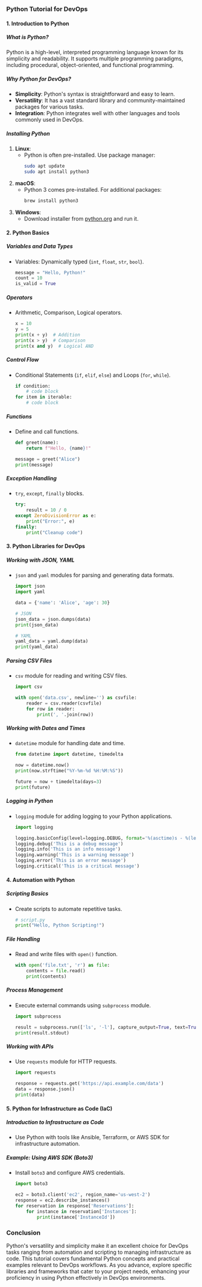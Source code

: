 

### Python Tutorial for DevOps

#### 1. Introduction to Python

##### What is Python?
Python is a high-level, interpreted programming language known for its simplicity and readability. It supports multiple programming paradigms, including procedural, object-oriented, and functional programming.

##### Why Python for DevOps?
- **Simplicity**: Python's syntax is straightforward and easy to learn.
- **Versatility**: It has a vast standard library and community-maintained packages for various tasks.
- **Integration**: Python integrates well with other languages and tools commonly used in DevOps.

##### Installing Python
1. **Linux**:
   - Python is often pre-installed. Use package manager:
     ```bash
     sudo apt update
     sudo apt install python3
     ```
2. **macOS**:
   - Python 3 comes pre-installed. For additional packages:
     ```bash
     brew install python3
     ```
3. **Windows**:
   - Download installer from [python.org](https://www.python.org/downloads/windows/) and run it.

#### 2. Python Basics

##### Variables and Data Types
- Variables: Dynamically typed (`int`, `float`, `str`, `bool`).
  ```python
  message = "Hello, Python!"
  count = 10
  is_valid = True
  ```

##### Operators
- Arithmetic, Comparison, Logical operators.
  ```python
  x = 10
  y = 5
  print(x + y)  # Addition
  print(x > y)  # Comparison
  print(x and y)  # Logical AND
  ```

##### Control Flow
- Conditional Statements (`if`, `elif`, `else`) and Loops (`for`, `while`).
  ```python
  if condition:
      # code block
  for item in iterable:
      # code block
  ```

##### Functions
- Define and call functions.
  ```python
  def greet(name):
      return f"Hello, {name}!"

  message = greet("Alice")
  print(message)
  ```

##### Exception Handling
- `try`, `except`, `finally` blocks.
  ```python
  try:
      result = 10 / 0
  except ZeroDivisionError as e:
      print("Error:", e)
  finally:
      print("Cleanup code")
  ```

#### 3. Python Libraries for DevOps

##### Working with JSON, YAML
- `json` and `yaml` modules for parsing and generating data formats.
  ```python
  import json
  import yaml

  data = {'name': 'Alice', 'age': 30}
  
  # JSON
  json_data = json.dumps(data)
  print(json_data)

  # YAML
  yaml_data = yaml.dump(data)
  print(yaml_data)
  ```

##### Parsing CSV Files
- `csv` module for reading and writing CSV files.
  ```python
  import csv

  with open('data.csv', newline='') as csvfile:
      reader = csv.reader(csvfile)
      for row in reader:
          print(', '.join(row))
  ```

##### Working with Dates and Times
- `datetime` module for handling date and time.
  ```python
  from datetime import datetime, timedelta

  now = datetime.now()
  print(now.strftime("%Y-%m-%d %H:%M:%S"))

  future = now + timedelta(days=3)
  print(future)
  ```

##### Logging in Python
- `logging` module for adding logging to your Python applications.
  ```python
  import logging

  logging.basicConfig(level=logging.DEBUG, format='%(asctime)s - %(levelname)s - %(message)s')
  logging.debug('This is a debug message')
  logging.info('This is an info message')
  logging.warning('This is a warning message')
  logging.error('This is an error message')
  logging.critical('This is a critical message')
  ```

#### 4. Automation with Python

##### Scripting Basics
- Create scripts to automate repetitive tasks.
  ```python
  # script.py
  print("Hello, Python Scripting!")
  ```

##### File Handling
- Read and write files with `open()` function.
  ```python
  with open('file.txt', 'r') as file:
      contents = file.read()
      print(contents)
  ```

##### Process Management
- Execute external commands using `subprocess` module.
  ```python
  import subprocess

  result = subprocess.run(['ls', '-l'], capture_output=True, text=True)
  print(result.stdout)
  ```

##### Working with APIs
- Use `requests` module for HTTP requests.
  ```python
  import requests

  response = requests.get('https://api.example.com/data')
  data = response.json()
  print(data)
  ```

#### 5. Python for Infrastructure as Code (IaC)

##### Introduction to Infrastructure as Code
- Use Python with tools like Ansible, Terraform, or AWS SDK for infrastructure automation.
  
##### Example: Using AWS SDK (Boto3)
- Install `boto3` and configure AWS credentials.
  ```python
  import boto3

  ec2 = boto3.client('ec2', region_name='us-west-2')
  response = ec2.describe_instances()
  for reservation in response['Reservations']:
      for instance in reservation['Instances']:
          print(instance['InstanceId'])
  ```

### Conclusion

Python's versatility and simplicity make it an excellent choice for DevOps tasks ranging from automation and scripting to managing infrastructure as code. This tutorial covers fundamental Python concepts and practical examples relevant to DevOps workflows. As you advance, explore specific libraries and frameworks that cater to your project needs, enhancing your proficiency in using Python effectively in DevOps environments.
